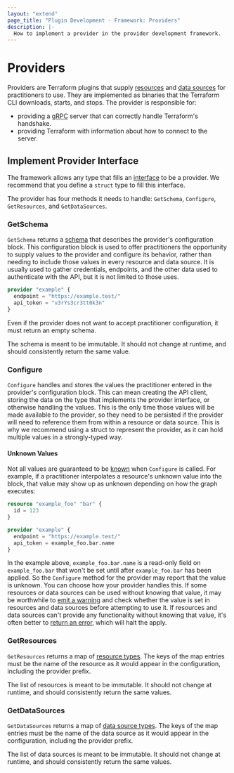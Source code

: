 ```yaml
---
layout: "extend"
page_title: "Plugin Development - Framework: Providers"
description: |-
  How to implement a provider in the provider development framework.
---
```


# Providers

Providers are Terraform plugins that supply
[resources](/docs/plugin/framework/resources.html) and [data
sources](/docs/plugin/framework/data-sources.html) for practitioners to use.
They are implemented as binaries that the Terraform CLI downloads, starts,
and stops. The provider is responsible for:

- providing a [gRPC](https://grpc.io) server that can correctly handle
  Terraform's handshake.
- providing Terraform with information about how to connect to the server.

## Implement Provider Interface
The framework allows any type that fills an
[interface](https://pkg.go.dev/github.com/hashicorp/terraform-plugin-framework/tfsdk#Provider)
to be a provider. We recommend that you define a `struct`
type to fill this interface.

The provider has four methods it needs to handle: `GetSchema`, `Configure`,
`GetResources`, and `GetDataSources`.

### GetSchema

`GetSchema` returns a
[schema](/docs/plugin/framework/schemas.html) that describes the provider's
configuration block. This configuration block is used to offer practitioners
the opportunity to supply values to the provider and configure its behavior,
rather than needing to include those values in every resource and data source.
It is usually used to gather credentials, endpoints, and the other data used to
authenticate with the API, but it is not limited to those uses.

```tf
provider "example" {
  endpoint = "https://example.test/"
  api_token = "v3rYs3cr3tt0k3n"
}
```

Even if the provider does not want to accept practitioner configuration, it must return
an empty schema.

The schema is meant to be immutable. It should not change at runtime, and
should consistently return the same value.

### Configure

`Configure` handles and stores the
values the practitioner entered in the provider's configuration block. This
can mean creating the API client, storing the data on the type that
implements the provider interface, or otherwise handling the values. This is
the only time those values will be made available to the provider, so they
need to be persisted if the provider will need to reference them from within
a resource or data source. This is why we recommend using a struct
to represent the provider, as it can hold multiple values in a strongly-typed
way.

#### Unknown Values

Not all values are guaranteed to be
[known](/docs/plugin/framework/types.html#unknown) when `Configure` is called.
For example, if a practitioner interpolates a resource's unknown value into the block,
that value may show up as unknown depending on how the graph executes:

```tf
resource "example_foo" "bar" {
  id = 123
}

provider "example" {
  endpoint = "https://example.test/"
  api_token = example_foo.bar.name
}
```

In the example above, `example_foo.bar.name` is a read-only field on
`example_foo.bar` that won't be set until after `example_foo.bar` has been
applied. So the `Configure` method for the provider may report that the value
is unknown. You can choose how your provider handles this. If
some resources or data sources can be used without knowing that value, it may
be worthwhile to [emit a warning](/docs/plugin/framework/diagnostics.html) and
check whether the value is set in resources and data sources before attempting
to use it. If resources and data sources can't provide any functionality
without knowing that value, it's often better to [return an
error](/docs/plugin/framework/diagnostics.html), which will halt the apply.

### GetResources

`GetResources` returns a map of [resource
types](/docs/plugin/framework/resources.html#resourcetype). The keys of the
map entries must be the name of the resource as it would appear in the
configuration, including the provider prefix.

The list of resources is meant to be immutable. It should not change at
runtime, and should consistently return the same values.

### GetDataSources

`GetDataSources` returns a map of [data
source types](/docs/plugin/framework/data-sources.html#datasourcetype). The
keys of the map entries must be the name of the data source as it would appear
in the configuration, including the provider prefix.

The list of data sources is meant to be immutable. It should not change at
runtime, and should consistently return the same values.
